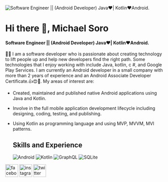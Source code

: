 
![Software Engineer || (Android Developer) Java❤| Kotlin❤Android.](https://user-images.githubusercontent.com/46753453/101975806-01f0e680-3c05-11eb-9846-73ab2618db30.png)

# Hi there 👋, Michael Soro
#### Software Engineer || (Android Developer) Java❤| Kotlin❤Android.

👨‍💻 I am a software developer who is passionate about creating technology to lift people up and help new developers find the right path. Some technologies that I enjoy working with include Java, kotlin, c #, and Google Play Services. I am currently an Android developer in a small company with more than 2 years of experience and an Android Associate Developer Certificate.👍😍📲.
My areas of interest are:

- Created, maintained and published native Android applications using Java and Kotlin.
- Involve in the full mobile application development lifecycle including designing, coding, testing, and publishing.
- Using Kotlin as programming language and using MVP, MVVM, MVI patterns.

  ## Skills and Experience
  ![Android](https://img.shields.io/badge/-Android-black?style=flat-square&logo=android)
  ![Kotlin](https://img.shields.io/badge/-Kotlin-black?style=flat-square&logo=kotlin)
  ![GraphQL](https://img.shields.io/badge/-GraphQL-E10098?style=flat-square&logo=graphql)
  ![SQLite](https://img.shields.io/badge/-SQLite-black?style=flat-square&logo=sqlite)

[<img src='https://cdn.jsdelivr.net/npm/simple-icons@3.0.1/icons/facebook.svg' alt='facebook' height='40'>](https://www.facebook.com/MaikolSoro)  [<img  src='https://cdn.jsdelivr.net/npm/simple-icons@3.0.1/icons/instagram.svg' alt='instagram' height='40'>](https://www.instagram.com/maikolsoro.z1998/)  [<img  src='https://cdn.jsdelivr.net/npm/simple-icons@3.0.1/icons/twitter.svg' alt='twitter' height='40'>](https://twitter.com/@maikol_soro)  
